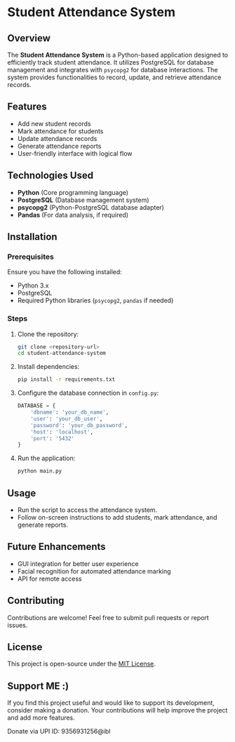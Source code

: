 # Student Attendance System

## Overview

The **Student Attendance System** is a Python-based application designed to efficiently track student attendance. It utilizes PostgreSQL for database management and integrates with `psycopg2` for database interactions. The system provides functionalities to record, update, and retrieve attendance records.

## Features

- Add new student records
- Mark attendance for students
- Update attendance records
- Generate attendance reports
- User-friendly interface with logical flow

## Technologies Used

- **Python** (Core programming language)
- **PostgreSQL** (Database management system)
- **psycopg2** (Python-PostgreSQL database adapter)
- **Pandas** (For data analysis, if required)

## Installation

### Prerequisites

Ensure you have the following installed:

- Python 3.x
- PostgreSQL
- Required Python libraries (`psycopg2`, `pandas` if needed)

### Steps

1. Clone the repository:
   ```bash
   git clone <repository-url>
   cd student-attendance-system
   ```
2. Install dependencies:
   ```bash
   pip install -r requirements.txt
   ```
3. Configure the database connection in `config.py`:
   ```python
   DATABASE = {
       'dbname': 'your_db_name',
       'user': 'your_db_user',
       'password': 'your_db_password',
       'host': 'localhost',
       'port': '5432'
   }
   ```
4. Run the application:
   ```bash
   python main.py
   ```

## Usage

- Run the script to access the attendance system.
- Follow on-screen instructions to add students, mark attendance, and generate reports.

## Future Enhancements

- GUI integration for better user experience
- Facial recognition for automated attendance marking
- API for remote access

## Contributing

Contributions are welcome! Feel free to submit pull requests or report issues.

## License

This project is open-source under the [MIT License](LICENSE).

## Support ME :)

If you find this project useful and would like to support its development, consider making a donation. Your contributions will help improve the project and add more features.

Donate via UPI ID: 9356931256@ibl
